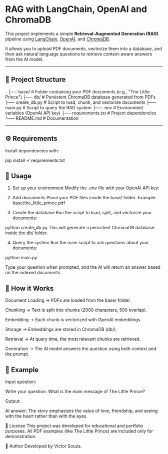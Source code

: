 # RAG with LangChain, OpenAI and ChromaDB

This project implements a simple **Retrieval-Augmented Generation (RAG)** pipeline using [LangChain](https://www.langchain.com/), [OpenAI](https://openai.com/), and [ChromaDB](https://www.trychroma.com/).  

It allows you to upload PDF documents, vectorize them into a database, and then ask natural language questions to retrieve context-aware answers from the AI model.

---

## 📂 Project Structure

.
├── base/ # Folder containing your PDF documents (e.g., "The Little Prince")
├── db/ # Persistent ChromaDB database generated from PDFs
├── create_db.py # Script to load, chunk, and vectorize documents
├── main.py # Script to query the RAG system
├── .env # Environment variables (OpenAI API key)
├── requirements.txt # Project dependencies
└── README.md # Documentation

---

## ⚙️ Requirements

Install dependencies with:

pip install -r requirements.txt

## 🚀 Usage
1. Set up your environment
Modify the .env file with your OpenAI API key:

2. Add documents
Place your PDF files inside the base/ folder.
Example: base/the_little_prince.pdf

3. Create the database
Run the script to load, split, and vectorize your documents:

python create_db.py
This will generate a persistent ChromaDB database inside the db/ folder.

4. Query the system
Run the main script to ask questions about your documents:

python main.py

Type your question when prompted, and the AI will return an answer based on the indexed documents.

## 🧠 How it Works
Document Loading → PDFs are loaded from the base/ folder.

Chunking → Text is split into chunks (2000 characters, 500 overlap).

Embedding → Each chunk is vectorized with OpenAI embeddings.

Storage → Embeddings are stored in ChromaDB (db/).

Retrieval → At query time, the most relevant chunks are retrieved.

Generation → The AI model answers the question using both context and the prompt.

## 📖 Example
Input question:

Write your question: What is the main message of The Little Prince?

Output:

AI answer: The story emphasizes the value of love, friendship, and seeing with the heart rather than with the eyes.

📜 License
This project was developed for educational and portfolio purposes.
All PDF examples (like The Little Prince) are included only for demonstration.

👤 Author
Developed by Victor Souza.
